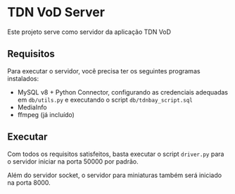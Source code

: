# TDN VoD Server
Este projeto serve como servidor da aplicação TDN VoD

## Requisitos
Para executar o servidor, você precisa ter os seguintes programas instalados:
* MySQL v8 + Python Connector, configurando as credenciais adequadas em `db/utils.py` e executando o script `db/tdnbay_script.sql` 
* MediaInfo
* ffmpeg (já incluído)

## Executar
Com todos os requisitos satisfeitos, basta executar o script `driver.py` para o servidor iniciar na porta 50000 por padrão.

Além do servidor socket, o servidor para miniaturas também será iniciado na porta 8000.
